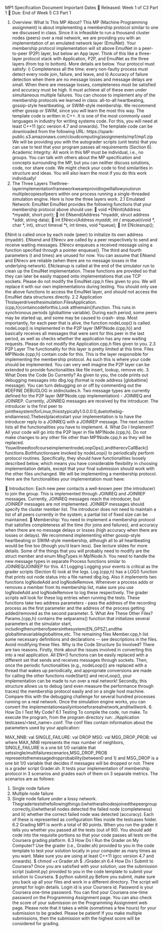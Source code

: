 MP1 Specification Document Important Dates
 Released: Week 1 of C3 Part 1
 Due: End of Week 5 C3 Part 1
1. Overview: What Is This MP About?
This MP (Machine Programming assignment) is about implementing a membership protocol similar to one we discussed in class. Since it is infeasible to run a thousand cluster nodes (peers) over a real network, we are providing you with an implementation of an emulated network layer (EmulNet). Your membership protocol implementation will sit above EmulNet in a peer- to-peer (P2P) layer, but below an App layer. Think of this like a three-layer protocol stack with Application, P2P, and EmulNet as the three layers (from top to bottom). More details are below.
Your protocol must satisfy: i) Completeness all the time: every non-faulty process must detect every node join, failure, and leave, and ii) Accuracy of failure detection when there are no message losses and message delays are small. When there are message losses, completeness must be satisfied and accuracy must be high. It must achieve all of these even under simultaneous multiple failures.
You can choose to implement any of the membership protocols we learned in class: all-to-all heartbeating, gossip-style heartbeating, or SWIM-style membership. We recommend either gossip or SWIM, since you will learn the most this way.
The template code is written in C++. It is one of the most commonly used languages in industry for writing systems code. For this, you will need at least C++11 (gcc version 4.7 and onwards).
The template code can be downloaded from the following URL: https://spark- public.s3.amazonaws.com/cloudcomputing/assignments/mp1/mp1.zip
We will be providing you with the autograder scripts (unit tests) that you can use to test that your program passes all requirements (Section 6).
Academic Integrity: All work in this MP must be individual, i.e., no groups. You can talk with others about the MP specification and concepts surrounding the MP, but you can neither discuss solutions, code, nor share code. We might check your code to find similarities in structure and ideas. You will also learn the most if you do this work individually!
2. The Three Layers
Thethree-layerimplementationframeworkweareprovidingwillallowyoutorun multiplecopiesofpeers within one process running a single-threaded simulation engine. Here is how the three layers work.
2.1 Emulated Network: EmulNet
EmulNet provides the following functions that your membership protocol above should use:
 void *ENinit(Address *myaddr, short port);
 int ENsend(Address *myaddr, struct address *addr, string data);
 int ENrecv(Address *myaddr, int (* enqueue)(void *, char *, int), struct timeval
       *t, int times, void *queue);
 int ENcleanup();
  
ENinit is called once by each node (peer) to initialize its own address (myaddr). ENsend and ENrecv are called by a peer respectively to send and receive waiting messages. ENrecv enqueues a received message using a function specified through a pointer enqueue(). The third and fourth parameters (t and times) are unused for now. You can assume that ENsend and ENrecv are reliable (when there are no message losses in the underlying network). ENcleanup is called at the end of the simulator run to clean up the EmulNet implementation. These functions are provided so that they can later be easily mapped onto implementations that use TCP sockets.
Please do not modify the EmulNet.cpp,h files given to you. We will replace it with our own implementations during testing. You should only use the above functions to access the EmulNet layer, and should not access the EmulNet data structures directly.
2.2 Application
Thislayerdrivesthesimulation.FilesApplication.{cpp,h}containcodeforthis.Look atthemain()function. This runs in synchronous periods (globaltime variable).
During each period, some peers may be started up, and some may be caused to crash- stop. Most importantly, for each peer that is alive, the function nodeLoop() is called. nodeLoop() is implemented in the P2P layer (MP1Node.{cpp,h}) and basically receives all messages that were sent for this peer in the last period, as well as checks whether the application has any new waiting requests.
Please do not modify the Application.cpp,h files given to you. 2.3 P2P Layer
The functionality for this layer is pretty limited at this time. Files MP1Node.{cpp,h} contain code for this. This is the layer responsible for implementing the membership protocol. As such this is where your code should be implemented. You can very well imagine the P2P layer can be extended to provide functionalities like file insert, lookup, remove etc.
3. What Does the Code Do Currently?
As given to you, the code prints out debugging messages into dbg.log (format is node address [globaltime]
message). You can turn debugging on or off by commenting out the #DEFINE DEBUGLOG in stdincludes.h.
Two message types are currently defined for the P2P layer (MP1Node.cpp implementation) - JOINREQ and JOINREP. Currently, JOINREQ messages are received by the introducer. The introducer is the first peer to jointhesystem(forLinux,thisistypically1.0.0.0:0,duetothebig-endianness).Thebestplacetostart your implementation is to have the introducer reply to a JOINREQ with a JOINREP message. The next section lists all the functionalities you have to implement.
4. What Do I Implement?
All your code will go into the P2P layer in file MP1Node.{cpp,h}. Do not make changes to any other file other than MP1Node.cpp,h as they will be replaced.
YouwillneedtoofcourseimplementnodeLoopOps(),andtherecvCallBack() functions.Bothfunctionsare invoked by nodeLoop() to periodically perform protocol routines. Specifically, they should have functionalities loosely described below, which means you have considerable flexibility in choosing implementation details, except that your final submission should work with the other files unchanged. We will be implementing a membership protocol. Here are the functionalities your implementation must have:

 Introduction: Each new peer contacts a well-known peer (the introducer) to join the group. This is implemented through JOINREQ and JOINREP messages. Currently, JOINREQ messages reach the introducer, but JOINREP messages are not implemented. JOINREP messages should specify the cluster member list. The introducer does not need to maintain a list of all peers currently in the system; a partial list of fixed size can be maintained.
 Membership: You need to implement a membership protocol that satisfies completeness all the time (for joins and failures), and accuracy when there are no message delays or losses (high accuracy when there are losses or delays). We recommend implementing either gossip-style heartbeating or SWIM-style membership, although all to all heartbeating would be fine too (though you’d learn less). See lecture slides for more details.
Some of the things that you will probably need to modify are the struct member and enum MsgTypes in Mp1Node.h. You need to handle the new message types in separate Process functions similar to JOINREQ/JOINREP for this.
4.1 Logging
Logging your events is critical as the grader scripts (Section 6) look at the logs.
Log.{cpp,h} has a LOG() function that prints out node status into a file named dbg.log. Also it implements two functions logNodeAdd and logNodeRemove. Whenever a process adds or removes a member from its membership list, make sure you use logNodeAdd and logNodeRemove to log these respectively. The grader scripts will look for these log entries when running the tests. These functions take two address parameters - pass the address of the recording process as the first parameter and the address of the process getting added/removed as the second parameter.
5. What Are These Other Files?
Params.{cpp,h} contains the setparams() function that initializes several parameters at the simulator start,
includingthenumberofpeersinthesystem(EN_GPSZ),andthe globaltimevariableglobaltime,etc.
The remaining files Member.cpp,h list some necessary definitions and declarations -- see descriptions in the files. Avoid modifying these files.
Why is the Code Structure So Involved? There are two reasons. Firstly, think about the issues involved in converting this into a real application. All EN*() functions can be easily replaced with a different set that sends and receives messages through sockets. Then, once the periodic functionalities (e.g., nodeLoop()) are replaced with a thread that wakes up periodically, and appropriate conversions are made for calling the other functions nodeStart() and recvLoop(), your implementation can be made to run over a real network!
Secondly, this structure allows us to debug (and even measure the performance through traces) the membership protocol easily and on a single host machine. Compare this with the debugging challenge for several hundred processes running on a real network. Once the simulation engine works, you can convert the implementationeasilyintooneforarealnetwork,anditwillwork.
6. How Do I Test My Code? 6.1 Testing
To compile the code, run make.
To execute the program, from the program directory run: ./Application testcases/<test_name>.conf. The conf files contain information about the parameters used by your application:

MAX_NNB: val
SINGLE_FAILURE: val DROP MSG: val
MSG_DROP_PROB: val
where MAX_NNB represents the max number of neighbors, SINGLE_FAILURE is a one bit 1/0 variable that setssingle/multifailurescenarios,MSG_DROP_PROB representsthemessagedropprobability(between0 and 1) and MSG_DROP is a one bit 1/0 variable that decides if messages will be dropped or not.
There is a grader script Grader.sh. It tests your implementation of membership protocol in 3 scenarios and grades each of them on 3 separate metrics. The scenarios are as follows:
1. Single node failure
2. Multiple node failure
3. Single node failure under a lossy network.
Thegraderteststhefollowingthings:i)whetherallnodesjoinedthepeergroup correctly,ii)whetherall nodes detected the failed node (completeness) and iii) whether the correct failed node was detected (accuracy). Each of these is represented as configuration files inside the testcases folder.
6.2 Grading
MP1 is worth a total of 90 points. When you run the grader it tells you whether you passed all the tests (out of 90). You should add code into the requisite portions so that your code passes all tests on the Coursera grading platform.
6.3 How Do I Run the Grader on My Computer?
Use the grader (i.e., Grader.sh) provided to you in the code template to test your solution locally in your computer as many times as you want. Make sure you are using at least C++11 (gcc version 4.7 and onwards).
$ chmod +x Grader.sh
$ ./Grader.sh
6.4 How Do I Submit to Coursera?
Once you are satisfied with your solution, use the submission script (submit.py) provided to you in the code template to submit your solution to Coursera.
$ python submit.py
Before you submit, make sure you back up all your files and work in a different directory. The script will prompt for login details. Login id is your Coursera id. Password is your Coursera one-time password. You can find your Coursera one-time password on the Programming Assignment page.
You can also check the score of your submission on the Programming Assignment web page. Please note that it takes a while (sometimes a few hours) for your submission to be graded. Please be patient! If you make multiple submissions, then the submission with the highest score will be considered for grading.
